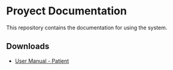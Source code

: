 # Proyect Documentation

This repository contains the documentation for using the system.

## Downloads

- [User Manual - Patient](https://raw.githubusercontent.com/nataliagarciasanchez/MultipleSclerosisPatient/master/User%20Manual%20-%20Patient.pdf)
